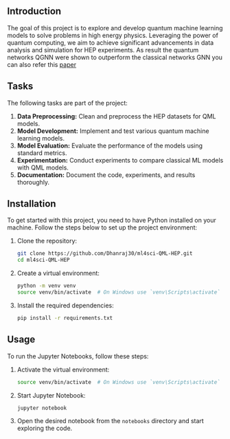 ## Introduction

The goal of this project is to explore and develop quantum machine learning models to solve problems in high energy physics. Leveraging the power of quantum computing, we aim to achieve significant advancements in data analysis and simulation for HEP experiments.
As result the quantum networks QGNN were shown to outperform the classical networks GNN you can also refer this [paper](https://arxiv.org/abs/2311.18672)
## Tasks

The following tasks are part of the project:

1. **Data Preprocessing:** Clean and preprocess the HEP datasets for QML models.
2. **Model Development:** Implement and test various quantum machine learning models.
3. **Model Evaluation:** Evaluate the performance of the models using standard metrics.
4. **Experimentation:** Conduct experiments to compare classical ML models with QML models.
5. **Documentation:** Document the code, experiments, and results thoroughly.
## Installation

To get started with this project, you need to have Python installed on your machine. Follow the steps below to set up the project environment:

1. Clone the repository:
    ```bash
    git clone https://github.com/Dhanraj30/ml4sci-QML-HEP.git
    cd ml4sci-QML-HEP
    ```

2. Create a virtual environment:
    ```bash
    python -m venv venv
    source venv/bin/activate  # On Windows use `venv\Scripts\activate`
    ```

3. Install the required dependencies:
    ```bash
    pip install -r requirements.txt
    ```

## Usage

To run the Jupyter Notebooks, follow these steps:

1. Activate the virtual environment:
    ```bash
    source venv/bin/activate  # On Windows use `venv\Scripts\activate`
    ```

2. Start Jupyter Notebook:
    ```bash
    jupyter notebook
    ```

3. Open the desired notebook from the `notebooks` directory and start exploring the code.



